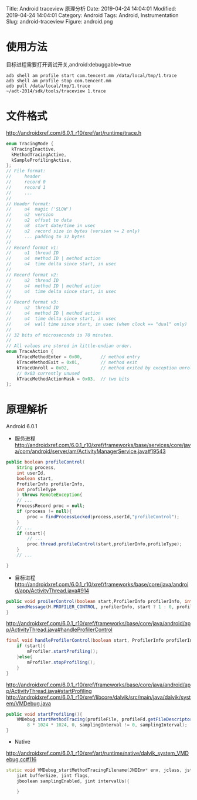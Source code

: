 Title: Android traceview 原理分析
Date: 2019-04-24 14:04:01
Modified: 2019-04-24 14:04:01
Category: Android
Tags: Android, Instrumentation
Slug: android-traceview
Figure: android.png

# 使用方法

目标进程需要打开调试开关,android:debuggable=true
```shell
adb shell am profile start com.tencent.mm /data/local/tmp/1.trace
adb shell am profile stop com.tencent.mm
adb pull /data/local/tmp/1.trace
~/adt-2014/sdk/tools/traceview 1.trace
```

# 文件格式
http://androidxref.com/6.0.1_r10/xref/art/runtime/trace.h
```c++
enum TracingMode {
  kTracingInactive,
  kMethodTracingActive,
  kSampleProfilingActive,
};
// File format:
//     header
//     record 0
//     record 1
//     ...
//
// Header format:
//     u4  magic ('SLOW')
//     u2  version
//     u2  offset to data
//     u8  start date/time in usec
//     u2  record size in bytes (version >= 2 only)
//     ... padding to 32 bytes
//
// Record format v1:
//     u1  thread ID
//     u4  method ID | method action
//     u4  time delta since start, in usec
//
// Record format v2:
//     u2  thread ID
//     u4  method ID | method action
//     u4  time delta since start, in usec
//
// Record format v3:
//     u2  thread ID
//     u4  method ID | method action
//     u4  time delta since start, in usec
//     u4  wall time since start, in usec (when clock == "dual" only)
//
// 32 bits of microseconds is 70 minutes.
//
// All values are stored in little-endian order.
enum TraceAction {
    kTraceMethodEnter = 0x00,       // method entry
    kTraceMethodExit = 0x01,        // method exit
    kTraceUnroll = 0x02,            // method exited by exception unrolling
    // 0x03 currently unused
    kTraceMethodActionMask = 0x03,  // two bits
};

```

# 原理解析
Android 6.0.1
- 服务进程
http://androidxref.com/6.0.1_r10/xref/frameworks/base/services/core/java/com/android/server/am/ActivityManagerService.java#19543

```Java
public boolean profileControl(
    String process,
    int userId,
    boolean start,
    ProfilerInfo profilerInfo,
    int profileType
    ) throws RemoteException{
    // ...
    ProcessRecord proc = null;
    if (process != null){
        proc = findProcessLocked(process,userId,"profileControl");
    }
    // ...
    if (start){
        // ...
        proc.thread.profileControl(start,profilerInfo,profileType);
    }
    // ...

}
```
- 目标进程
http://androidxref.com/6.0.1_r10/xref/frameworks/base/core/java/android/app/ActivityThread.java#914
```Java
public void proilerControl(boolean start,ProfilerInfo profilerInfo, int profileType) {
    sendMessage(H.PROFILER_CONTROL, profilerInfo, start ? 1 : 0, profileType);
}
```

http://androidxref.com/6.0.1_r10/xref/frameworks/base/core/java/android/app/ActivityThread.java#handleProfilerControl
```Java
final void handleProfilerControl(boolean start, ProfilerInfo profilerInfo, int profileType){
    if (start){
        mProfiler.startProfiling();
    }else{
        mProfiler.stopProfiling();
    }
}
```

http://androidxref.com/6.0.1_r10/xref/frameworks/base/core/java/android/app/ActivityThread.java#startProfiling
http://androidxref.com/6.0.1_r10/xref/libcore/dalvik/src/main/java/dalvik/system/VMDebug.java
```Java
public void startProfiling(){
    VMDebug.startMethodTracing(profileFile, profileFd.getFileDescriptor(),
        8 * 1024 * 1024, 0, samplingInterval != 0, samplingInterval);
}
```
- Native

http://androidxref.com/6.0.1_r10/xref/art/runtime/native/dalvik_system_VMDebug.cc#116
```c++
static void VMDebug_startMethodTracingFilename(JNIEnv* env, jclass, jstring javaTraceFilename,
    jint bufferSize, jint flags,
    jboolean samplingEnabled, jint intervalUs){

    }
```
